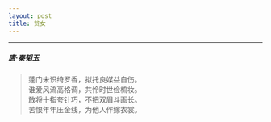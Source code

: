```yaml
---
layout: post
title: 贫女
---
```

-----
#####  唐·秦韬玉

> 蓬门未识绮罗香，拟托良媒益自伤。  
> 谁爱风流高格调，共怜时世俭梳妆。  
> 敢将十指夸针巧，不把双眉斗画长。  
> 苦恨年年压金线，为他人作嫁衣裳。

